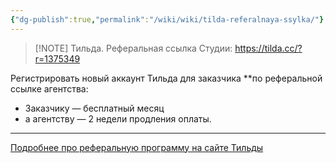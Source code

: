 ```yaml
---
{"dg-publish":true,"permalink":"/wiki/wiki/tilda-referalnaya-ssylka/"}
---
```



> [!NOTE] Тильда. Реферальная ссылка Студии:
> https://tilda.cc/?r=1375349

Регистрировать новый аккаунт Тильда для заказчика **по реферальной ссылке агентства:
- Заказчику — бесплатный месяц
- а агентству — 2 недели продления оплаты.

---
[Подробнее про реферальную программу на сайте Тильды](https://answers.tilda.cc/ru/a/referrals/)